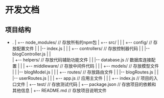 # 开发文档
## 项目结构
- .
  |
  +-- node_modules/              // 存放所有的npm包
  |
  +-- src/
  |   |
  |   +-- config/                // 存放配置文件
  |   |   |-- index.js
  |   |
  |   +-- controllers/           // 存放控制器代码
  |   |   |-- blogController.js
  |   |   
  |   +-- helpers/               // 存放代码辅助功能文件
  |   |   |-- database.js        // 数据库连接配置
  |   |
  |   +-- middleware/            // 存放中间件代码
  |   |
  |   +-- models/                // 存放模型文件
  |   |   |-- blogModel.js
  |   |
  |   +-- routes/                // 存放路由文件
  |   |   |-- blogRoutes.js
  |   |   |-- userRoutes.js
  |   |
  |   +-- app.js                 // 应用主文件
  |   |
  |   +-- index.js               // 项目的入口文件
  |
  +-- test/                      // 存放测试代码
  |
  +-- package.json               // 存放项目的依赖和其他信息
  |
  +-- README.md                  // 存放项目说明文件